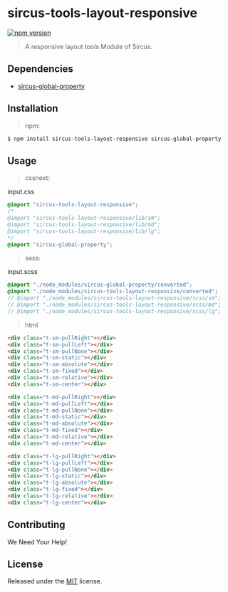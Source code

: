 # sircus-tools-layout-responsive

[![npm version](https://img.shields.io/npm/v/sircus-tools-layout-responsive.svg?style=flat)](https://www.npmjs.com/package/sircus-tools-layout-responsive)

> A responsive layout tools Module of Sircus.

## Dependencies
- [sircus-global-property](https://github.com/sircus/global-property)


## Installation

> npm:

```bash
$ npm install sircus-tools-layout-responsive sircus-global-property
```

## Usage

> cssnext:

input.css
```css
@import "sircus-tools-layout-responsive";
/*
@import "sircus-tools-layout-responsive/lib/sm";
@import "sircus-tools-layout-responsive/lib/md";
@import "sircus-tools-layout-responsive/lib/lg";
*/
@import "sircus-global-property";
```

> sass:

input.scss
```scss
@import "./node_modules/sircus-global-property/converted";
@import "./node_modules/sircus-tools-layout-responsive/converted";
// @import "./node_modules/sircus-tools-layout-responsive/scss/sm";
// @import "./node_modules/sircus-tools-layout-responsive/scss/md";
// @import "./node_modules/sircus-tools-layout-responsive/scss/lg";
```


> html

```html
<div class="t-sm-pullRight"></div>
<div class="t-sm-pullLeft"></div>
<div class="t-sm-pullNone"></div>
<div class="t-sm-static"></div>
<div class="t-sm-absolute"></div>
<div class="t-sm-fixed"></div>
<div class="t-sm-relative"></div>
<div class="t-sm-center"></div>

<div class="t-md-pullRight"></div>
<div class="t-md-pullLeft"></div>
<div class="t-md-pullNone"></div>
<div class="t-md-static"></div>
<div class="t-md-absolute"></div>
<div class="t-md-fixed"></div>
<div class="t-md-relative"></div>
<div class="t-md-center"></div>

<div class="t-lg-pullRight"></div>
<div class="t-lg-pullLeft"></div>
<div class="t-lg-pullNone"></div>
<div class="t-lg-static"></div>
<div class="t-lg-absolute"></div>
<div class="t-lg-fixed"></div>
<div class="t-lg-relative"></div>
<div class="t-lg-center"></div>
```


## Contributing

We Need Your Help!


## License
Released under the [MIT](https://github.com/sircus/license/blob/master/LICENSE) license.
